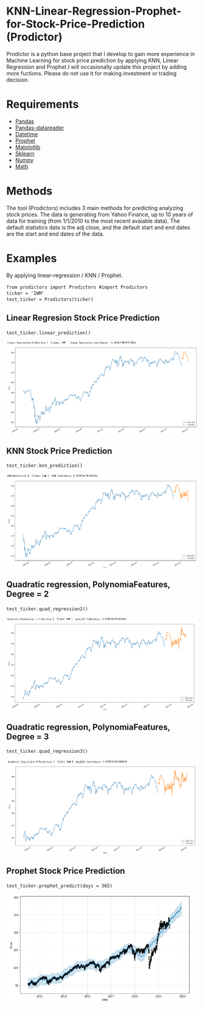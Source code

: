 # KNN-Linear-Regression-Prophet-for-Stock-Price-Prediction (Prodictor)
Prodictor is a python base project that I develop to gain more experience in Machine Learning for stock price prediction by applying KNN, Linear Regression and Prophet.I will occasionally update this project by adding more fuctions. Please do not use it for making investment or trading decision. 
# Requirements
* [Pandas](https://pandas.pydata.org)
* [Pandas-datareader](https://pandas-datareader.readthedocs.io/en/latest)
* [Datetime](https://docs.python.org/3/library/datetime.html)
* [Prophet](https://facebook.github.io/prophet/docs/installation.html#installation-in-python)
* [Matplotlib](https://matplotlib.org/stable/users/index.html)
* [Sklearn](https://scikit-learn.org/stable/user_guide.html)
* [Numpy](https://numpy.org/doc/stable/)
* [Math](https://docs.python.org/3/library/math.html)

# Methods
The tool (Prodictors) includes 3 main methods for predicting analyzing stock prices. 
The data is generating from Yahoo Finance, up to 10 years of data for training (from 1/1/2010 to the most recent avaiable data). The default statistics data is the adj close, and the default start and end dates are the start and end dates of the data.
# Examples
By applying linear-regression / KNN / Prophet. 
```
from prodictors import Prodictors #import Prodictors
ticker = 'IWM'
test_ticker = Prodictors(ticker)
```

## Linear Regresion Stock Price Prediction
```
test_ticker.linear_prediction() 
```
![](images/LinearRegressionPrediction.png)

## KNN Stock Price Prediction
```
test_ticker.knn_prediction()
```
![](images/KNNPrediction.png)

## Quadratic regression, PolynomiaFeatures, Degree = 2
```
test_ticker.quad_regression2()
```
![](images/quadr2.png)

## Quadratic regression, PolynomiaFeatures, Degree = 3
```
test_ticker.quad_regression3()
```
![](images/Quadr3.png)

## Prophet Stock Price Prediction
```
test_ticker.prophet_predict(days = 365)
```
![](images/ProphetPrediction.png)

